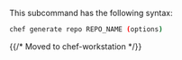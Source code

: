 This subcommand has the following syntax:

```bash
chef generate repo REPO_NAME (options)
```

{{/* Moved to chef-workstation */}}
